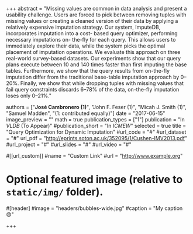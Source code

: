 +++
abstract = "Missing values are common in data analysis and present a usability challenge. Users are forced to pick between removing tuples with missing values or creating a cleaned version of their data by applying a relatively expensive imputation strategy. Our system, ImputeDB, incorporates imputation into a cost- based query optimizer, performing necessary imputations on- the-fly for each query. This allows users to immediately explore their data, while the system picks the optimal placement of imputation operations. We evaluate this approach on three real-world survey-based datasets. Our experiments show that our query plans execute between 10 and 140 times faster than first imputing the base tables. Furthermore, we show that the query results from on-the-fly imputation differ from the traditional base-table imputation approach by 0–20%. Finally, we show that while dropping tuples with missing values that fail query constraints discards 6–78% of the data, on-the-fly imputation loses only 0–21%."

authors = ["**José Cambronero (1)**", "John F. Feser (1)", "Micah J. Smith (1)", "Samuel Madden", "(1: contributed equally)"]
date = "2017-06-15"
image_preview = ""
math = true
publication_types = ["1"]
publication = "In *VLDB* (To Appear)"
#publication_short = "In *ICMEW*"
selected = true
title = "Query Optimization for Dynamic Imputation"
#url_code = "#"
#url_dataset = "#"
url_pdf = "http://eprints.soton.ac.uk/352095/1/Cushen-IMV2013.pdf"
#url_project = "#"
#url_slides = "#"
#url_video = "#"

#[[url_custom]]
#name = "Custom Link"
#url = "http://www.example.org"

# Optional featured image (relative to `static/img/` folder).
#[header]
#image = "headers/bubbles-wide.jpg"
#caption = "My caption :smile:"

+++

